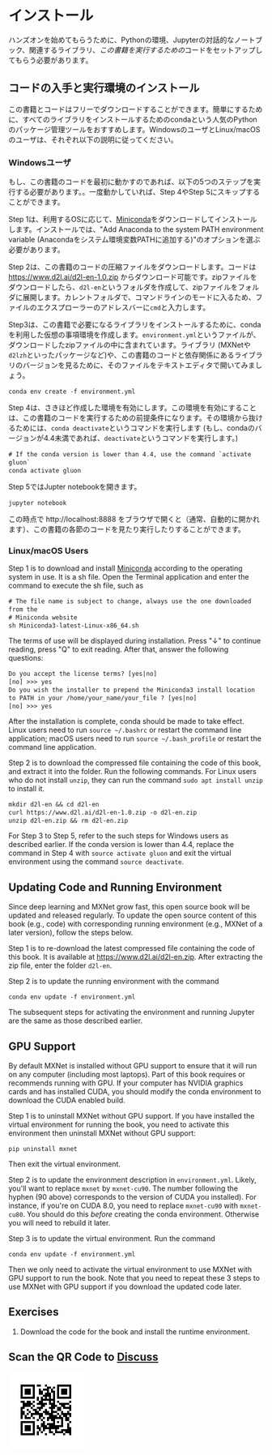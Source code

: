 # インストール

ハンズオンを始めてもらうために、Pythonの環境、Jupyterの対話的なノートブック、関連するライブラリ、*この書籍を実行するための*コードをセットアップしてもらう必要があります。


## コードの入手と実行環境のインストール

この書籍とコードはフリーでダウンロードすることができます。簡単にするために、すべてのライブラリをインストールするためのcondaという人気のPythonのパッケージ管理ツールをおすすめします。WindowsのユーザとLinux/macOSのユーザは、それぞれ以下の説明に従ってください。


### Windowsユーザ

もし、この書籍のコードを最初に動かすのであれば、以下の5つのステップを実行する必要があります。。一度動かしていれば、Step 4やStep 5にスキップすることができます。

Step 1は、利用するOSに応じて、[Miniconda](https://conda.io/en/master/miniconda.html)をダウンロードしてインストールします。インストールでは、"Add Anaconda to the system PATH environment variable (Anacondaをシステム環境変数PATHに追加する)"のオプションを選ぶ必要があります。

Step 2は、この書籍のコードの圧縮ファイルをダウンロードします。コードは https://www.d2l.ai/d2l-en-1.0.zip からダウンロード可能です。zipファイルをダウンロードしたら、`d2l-en`というフォルダを作成して、zipファイルをフォルダに展開します。カレントフォルダで、コマンドラインのモードに入るため、ファイルのエクスプローラーのアドレスバーに`cmd`と入力します。

Step3は、この書籍で必要になるライブラリをインストールするために、condaを利用した仮想の事項環境を作成します。`environment.yml`というファイルが、ダウンロードしたzipファイルの中に含まれています。ライブラリ (MXNetや`d2lzh`といったパッケージなど)や、この書籍のコードと依存関係にあるライブラリのバージョンを見るために、そのファイルをテキストエディタで開いてみましょう。

```
conda env create -f environment.yml
```
Step 4は、さきほど作成した環境を有効にします。この環境を有効にすることは、この書籍のコードを実行するための前提条件になります。その環境から抜けるためには、`conda deactivate`というコマンドを実行します (もし、condaのバージョンが4.4未満であれば、`deactivate`というコマンドを実行します。)

```
# If the conda version is lower than 4.4, use the command `activate gluon`
conda activate gluon
```

Step 5ではJupter notebookを開きます。

```
jupyter notebook
```

この時点で http://localhost:8888 をブラウザで開くと（通常、自動的に開かれます）、この書籍の各節のコードを見たり実行したりすることができます。

### Linux/macOS Users

Step 1 is to download and install [Miniconda](https://conda.io/en/master/miniconda.html) according to the operating system in use. It is a sh file. Open the Terminal application and enter the command to execute the sh file, such as

```
# The file name is subject to change, always use the one downloaded from the
# Miniconda website
sh Miniconda3-latest-Linux-x86_64.sh
```

The terms of use will be displayed during installation. Press "↓" to continue reading, press "Q" to exit reading. After that, answer the following questions:

```
Do you accept the license terms? [yes|no]
[no] >>> yes
Do you wish the installer to prepend the Miniconda3 install location
to PATH in your /home/your_name/your_file ? [yes|no]
[no] >>> yes
```

After the installation is complete, conda should be made to take effect. Linux users need to run `source ~/.bashrc` or restart the command line application; macOS users need to run `source ~/.bash_profile` or restart the command line application.

Step 2 is to download the compressed file containing the code of this book, and extract it into the folder. Run the following commands. For Linux users who do not install `unzip`, they can run the command `sudo apt install unzip` to install it.

```
mkdir d2l-en && cd d2l-en
curl https://www.d2l.ai/d2l-en-1.0.zip -o d2l-en.zip
unzip d2l-en.zip && rm d2l-en.zip
```

For Step 3 to Step 5, refer to the such steps for Windows users as described earlier. If the conda version is lower than 4.4, replace the command in Step 4 with `source activate gluon` and exit the virtual environment using the command `source deactivate`.


## Updating Code and Running Environment

Since deep learning and MXNet grow fast, this open source book will be updated and released regularly. To update the open source content of this book (e.g., code) with corresponding running environment (e.g., MXNet of a later version), follow the steps below.

Step 1 is to re-download the latest compressed file containing the code of this book. It is available at https://www.d2l.ai/d2l-en.zip. After extracting the zip file, enter the folder `d2l-en`.

Step 2 is to update the running environment with the command

```
conda env update -f environment.yml
```

The subsequent steps for activating the environment and running Jupyter are the same as those described earlier.

## GPU Support

By default MXNet is installed without GPU support to ensure that it will run on any computer (including most laptops). Part of this book requires or recommends running with GPU. If your computer has NVIDIA graphics cards and has installed CUDA, you should modify the conda environment to download the CUDA enabled build.

Step 1 is to uninstall MXNet without GPU support. If you have installed the virtual environment for running the book, you need to activate this environment then uninstall MXNet without GPU support:

```
pip uninstall mxnet
```

Then exit the virtual environment.

Step 2 is to update the environment description in `environment.yml`.
Likely, you'll want to replace `mxnet` by `mxnet-cu90`.
The number following the hyphen (90 above)
corresponds to the version of CUDA you installed).
For instance, if you're on CUDA 8.0,
you need to replace `mxnet-cu90` with `mxnet-cu80`.
You should do this *before* creating the conda environment.
Otherwise you will need to rebuild it later.

Step 3 is to update the virtual environment. Run the command

```
conda env update -f environment.yml
```

Then we only need to activate the virtual environment to use MXNet with GPU support to run the book. Note that you need to repeat these 3 steps to use MXNet with GPU support if you download the updated code later.

## Exercises

1. Download the code for the book and install the runtime environment.


## Scan the QR Code to [Discuss](https://discuss.mxnet.io/t/2315)

![](../img/qr_install.svg)
